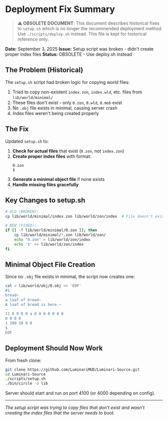 # Deployment Fix Summary

> **⚠️ OBSOLETE DOCUMENT**: This document describes historical fixes to `setup.sh` which is no longer the recommended deployment method. Use `./scripts/deploy.sh` instead. This file is kept for historical reference only.

**Date:** September 3, 2025
**Issue:** Setup script was broken - didn't create proper index files
**Status:** OBSOLETE - Use deploy.sh instead

## The Problem (Historical)

The `setup.sh` script had broken logic for copying world files:
1. Tried to copy non-existent `index.zon`, `index.wld`, etc. files from `lib/world/minimal/`
2. These files don't exist - only `0.zon`, `0.wld`, `0.mob` exist
3. No `.obj` file exists in minimal, causing server crash
4. Index files weren't being created properly

## The Fix

Updated `setup.sh` to:
1. **Check for actual files** that exist (`0.zon`, not `index.zon`)
2. **Create proper index files** with format:
   ```
   0.zon
   $
   ```
3. **Generate a minimal object file** if none exists
4. **Handle missing files gracefully** 

## Key Changes to setup.sh

```bash
# OLD (BROKEN):
cp lib/world/minimal/index.zon lib/world/zon/index  # File doesn't exist!

# NEW (FIXED):
if [[ -f lib/world/minimal/0.zon ]]; then
    cp lib/world/minimal/*.zon lib/world/zon/
    echo "0.zon" > lib/world/zon/index
    echo '$' >> lib/world/zon/index
fi
```

## Minimal Object File Creation

Since no `.obj` file exists in minimal, the script now creates one:
```bash
cat > lib/world/obj/0.obj << 'EOF'
#1
bread~
a loaf of bread~
A loaf of bread is here.~
~
11 0 0 0 0 a 0 0 0 0 0 0 0
0 0 0 0
1 100 10 0 0
$
EOF
```

## Deployment Should Now Work

From fresh clone:
```bash
git clone https://github.com/LuminariMUD/Luminari-Source.git
cd Luminari-Source
./scripts/setup.sh
./bin/circle -d lib
```

Server should start and run on port 4100 (or 4000 depending on config).

---

*The setup script was trying to copy files that don't exist and wasn't creating the index files that the server needs to boot.*